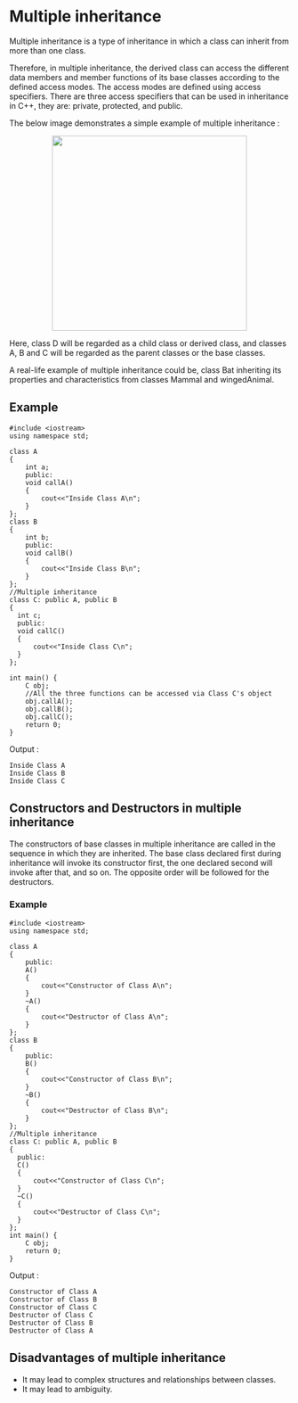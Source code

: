 # Multiple inheritance

Multiple inheritance is a type of inheritance in which a class can inherit from more than one class.

Therefore, in multiple inheritance, the derived class can access the different data members and member functions of its base classes according to the defined access modes. The access modes are defined using access specifiers. There are three access specifiers that can be used in inheritance in C++, they are: private, protected, and public.

The below image demonstrates a simple example of multiple inheritance :

<p align="center"> <img src="https://user-images.githubusercontent.com/61552413/142762283-e4deada2-c86b-433a-9e54-8cb05ff99f31.png" height="350"> </p>

Here, class D will be regarded as a child class or derived class, and classes A, B and C will be regarded as the parent classes or the base classes.

A real-life example of multiple inheritance could be, class Bat inheriting its properties and characteristics from classes Mammal and wingedAnimal.

## Example

```
#include <iostream>
using namespace std;

class A
{
    int a;
    public:
    void callA()
    {
        cout<<"Inside Class A\n";
    }
};
class B
{
    int b;
    public:
    void callB()
    {
        cout<<"Inside Class B\n";
    }
};
//Multiple inheritance
class C: public A, public B
{
  int c;
  public:
  void callC()
  {
      cout<<"Inside Class C\n";
  }
};

int main() {
	C obj;
	//All the three functions can be accessed via Class C's object
	obj.callA();
	obj.callB();
	obj.callC();
	return 0;
}
```

Output :

```
Inside Class A
Inside Class B
Inside Class C
```

## Constructors and Destructors in multiple inheritance

The constructors of base classes in multiple inheritance are called in the sequence in which they are inherited. The base class declared first during inheritance will invoke its constructor first, the one declared second will invoke after that, and so on. The opposite order will be followed for the destructors.

### Example

```
#include <iostream>
using namespace std;

class A
{
    public:
    A()
    {
        cout<<"Constructor of Class A\n";
    }
    ~A()
    {
        cout<<"Destructor of Class A\n";
    }
};
class B
{
    public:
    B()
    {
        cout<<"Constructor of Class B\n";
    }
    ~B()
    {
        cout<<"Destructor of Class B\n";
    }
};
//Multiple inheritance
class C: public A, public B
{
  public:
  C()
  {
      cout<<"Constructor of Class C\n";
  }
  ~C()
  {
      cout<<"Destructor of Class C\n";
  }
};
int main() {
	C obj;
	return 0;
}
```

Output :

```
Constructor of Class A
Constructor of Class B
Constructor of Class C
Destructor of Class C
Destructor of Class B
Destructor of Class A
```

## Disadvantages of multiple inheritance

- It may lead to complex structures and relationships between classes.
- It may lead to ambiguity.
